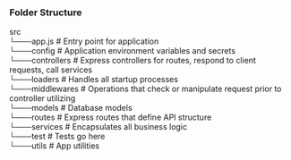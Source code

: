 ### Folder Structure
src<br/>
└───app.js          # Entry point for application<br/>
└───config          # Application environment variables and secrets<br/>
└───controllers     # Express controllers for routes, respond to client requests, call services<br/>
└───loaders         # Handles all startup processes<br/>
└───middlewares     # Operations that check or manipulate request prior to controller utilizing<br/>
└───models          # Database models<br/>
└───routes          # Express routes that define API structure<br/>
└───services        # Encapsulates all business logic<br/>
└───test            # Tests go here<br/>
└───utils           # App utilities